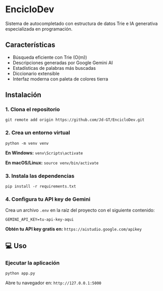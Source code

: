 #  EncicloDev

Sistema de autocompletado con estructura de datos Trie e IA generativa especializada en programación.

##  Características

-  Búsqueda eficiente con Trie (O(m))
-  Descripciones generadas por Google Gemini AI
-  Estadísticas de palabras más buscadas
-  Diccionario extensible
-  Interfaz moderna con paleta de colores tierra

##  Instalación

### 1. Clona el repositorio

`git remote add origin https://github.com/Jd-GT/EncicloDev.git`



### 2. Crea un entorno virtual

`python -m venv venv`

**En Windows:**
`venv\Scripts\activate`



**En macOS/Linux:**
`source venv/bin/activate`



### 3. Instala las dependencias

`pip install -r requirements.txt`



### 4. Configura tu API key de Gemini

Crea un archivo `.env` en la raíz del proyecto con el siguiente contenido:

`GEMINI_API_KEY=tu-api-key-aqui`


**Obtén tu API key gratis en:** `https://aistudio.google.com/apikey`

## 💻 Uso

### Ejecutar la aplicación

`python app.py`


Abre tu navegador en: `http://127.0.0.1:5000`  
